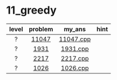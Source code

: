 # 11_greedy
| level | problem | my_ans | hint |
| :--: | :--: | :--: | :--: |
| ? | [11047](https://www.acmicpc.net/problem/11047) | [11047.cpp](./11047/11047.cpp) |  |
| ? | [1931](https://www.acmicpc.net/problem/1931) | [1931.cpp](./1931/1931.cpp) |  |
| ? | [2217](https://www.acmicpc.net/problem/2217) | [2217.cpp](./2217/2217.cpp) |  |
| ? | [1026](https://www.acmicpc.net/problem/1026) | [1026.cpp](./1026/1026.cpp) |  |
